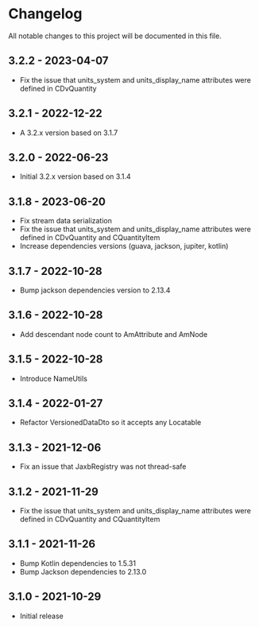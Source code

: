 # Changelog

All notable changes to this project will be documented in this file.

## 3.2.2 - 2023-04-07

- Fix the issue that units_system and units_display_name attributes were defined in CDvQuantity

## 3.2.1 - 2022-12-22

- A 3.2.x version based on 3.1.7

## 3.2.0 - 2022-06-23

- Initial 3.2.x version based on 3.1.4

## 3.1.8 - 2023-06-20

- Fix stream data serialization
- Fix the issue that units_system and units_display_name attributes were defined in CDvQuantity and CQuantityItem
- Increase dependencies versions (guava, jackson, jupiter, kotlin)

## 3.1.7 - 2022-10-28

- Bump jackson dependencies version to 2.13.4

## 3.1.6 - 2022-10-28

- Add descendant node count to AmAttribute and AmNode

## 3.1.5 - 2022-10-28

- Introduce NameUtils

## 3.1.4 - 2022-01-27

- Refactor VersionedDataDto so it accepts any Locatable

## 3.1.3 - 2021-12-06

- Fix an issue that JaxbRegistry was not thread-safe

## 3.1.2 - 2021-11-29

- Fix the issue that units_system and units_display_name attributes were defined in CDvQuantity and CQuantityItem

## 3.1.1 - 2021-11-26

- Bump Kotlin dependencies to 1.5.31
- Bump Jackson dependencies to 2.13.0

## 3.1.0 - 2021-10-29

- Initial release
